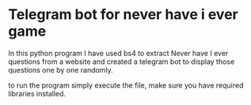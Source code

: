 # Telegram bot for never have i ever game
In this python program I have used bs4 to extract Never have I ever questions from a website and created a telegram bot to display those questions one by one randomly.

to run the program simply execute the file, make sure you have required libraries installed.
